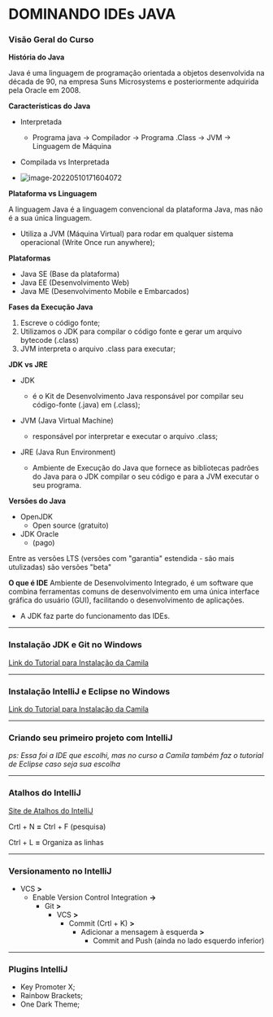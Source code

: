 # DOMINANDO IDEs JAVA



### Visão Geral do Curso

**História do Java**

Java é uma linguagem de programação orientada a objetos desenvolvida na década de 90, na empresa Suns Microsystems e posteriormente adquirida pela Oracle em 2008.



**Características do Java**

- Interpretada
  - Programa java -> Compilador -> Programa .Class -> JVM -> Linguagem de Máquina

- Compilada vs Interpretada

  

- ![image-20220510171604072](https://i.ibb.co/zX4cGKf/image-20220510171604072.png)



**Plataforma vs Linguagem**

A linguagem Java é a linguagem convencional da plataforma Java, mas não é a sua única linguagem. 

- Utiliza a JVM (Máquina Virtual) para rodar em qualquer sistema operacional (Write Once run anywhere);



**Plataformas**

- Java SE (Base da plataforma)
- Java EE (Desenvolvimento Web)
- Java ME (Desenvolvimento Mobile e Embarcados)



**Fases da Execução Java**

1) Escreve o código fonte;
2) Utilizamos o JDK para compilar o código fonte e gerar um arquivo bytecode (.class)
3) JVM interpreta o arquivo .class para executar;



**JDK vs JRE** 

- JDK
  - é o Kit de Desenvolvimento Java responsável por compilar seu código-fonte (.java) em (.class);

- JVM (Java Virtual Machine)
  - responsável por interpretar e executar o arquivo .class;
- JRE (Java Run Environment)
  - Ambiente de Execução do Java que fornece as bibliotecas padrões do Java para o JDK compilar o seu código e para a JVM executar o seu programa.



**Versões do Java**

- OpenJDK
  - Open source (gratuito) 
- JDK Oracle
  - (pago)

Entre as versões LTS (versões com "garantia" estendida - são mais utulizadas) são versões "beta"



**O que é IDE** 
Ambiente de Desenvolvimento Integrado, é um software que combina ferramentas comuns de desenvolvimento em uma única interface gráfica do usuário (GUI), facilitando o desenvolvimento de aplicações.

- A JDK faz parte do funcionamento das IDEs.

---

### Instalação JDK e Git no Windows

[Link do Tutorial para Instalação da Camila](https://github.com/cami-la/curso-dio-dominando-ides-java/blob/master/README.md)



---

### Instalação IntelliJ e Eclipse no Windows

[Link do Tutorial para Instalação da Camila](https://github.com/cami-la/curso-dio-dominando-ides-java/blob/master/README.md)



---

### Criando seu primeiro projeto com IntelliJ

_ps: Essa foi a IDE que escolhi, mas no curso a Camila também faz o tutorial de Eclipse caso seja sua escolha_



---

### Atalhos do IntelliJ

[Site de Atalhos do IntelliJ](http://www.basef.com.br/index.php/Atalhos_do_IntelliJ_Idea)

Crtl + N **=** Ctrl + F (pesquisa)

Ctrl + L **=** Organiza as linhas



---

### Versionamento no IntelliJ

- VCS **>** 
  - Enable Version Control Integration **->**
    - Git **>** 
      - VCS **>** 
        - Commit (Crtl + K) **>** 
          - Adicionar a mensagem à esquerda **>** 
            - Commit and Push (ainda no lado esquerdo inferior)



---

### Plugins IntelliJ

- Key Promoter X;
- Rainbow Brackets;
- One Dark Theme;

